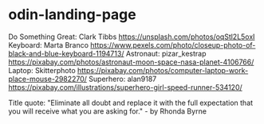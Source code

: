 # odin-landing-page

Do Something Great: Clark Tibbs https://unsplash.com/photos/oqStl2L5oxI 
Keyboard: Marta Branco https://www.pexels.com/photo/closeup-photo-of-black-and-blue-keyboard-1194713/
Astronaut: pizar_kestrap https://pixabay.com/photos/astronaut-moon-space-nasa-planet-4106766/
Laptop: Skitterphoto https://pixabay.com/photos/computer-laptop-work-place-mouse-2982270/
Superhero: alan9187 https://pixabay.com/illustrations/superhero-girl-speed-runner-534120/

Title quote: "Eliminate all doubt and replace it with the full expectation that you will receive what you are asking for." - by Rhonda Byrne